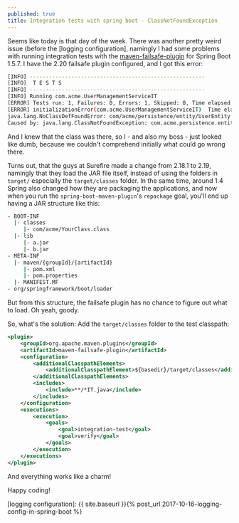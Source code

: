 ```yaml
---
published: true
title: Integration tests with spring boot - ClassNotFoundException
---
```

Seems like today is that day of the week. There was another pretty weird issue (before the [logging configuration], namingly I had some problems with running integration tests with the [maven-failsafe-plugin] for Spring Boot 1.5.7. I have the 2.20 failsafe plugin configured, and I got this error: 

```bash
[INFO] -------------------------------------------------------
[INFO]  T E S T S
[INFO] -------------------------------------------------------
[INFO] Running com.acme.UserManagementServiceIT
[ERROR] Tests run: 1, Failures: 0, Errors: 1, Skipped: 0, Time elapsed: 0.376 s <<< FAILURE! - in com.acme.UserManagementServiceIT
[ERROR] initializationError(com.acme.UserManagementServiceIT)  Time elapsed: 0.008 s  <<< ERROR!
java.lang.NoClassDefFoundError: com/acme/persistence/entity/UserEntity
Caused by: java.lang.ClassNotFoundException: com.acme.persistence.entity.UserEntity
```

And I knew that the class was there, so I - and also my boss - just looked like dumb, because we couldn't comprehend initially what could go wrong there.

Turns out, that the guys at Surefire made a change from 2.18.1 to 2.19, namingly that they load the JAR file itself, instead of using the folders in `target/` especially the `target/classes` folder. In the same time, around 1.4 Spring also changed how they are packaging the applications, and now when you run the `spring-boot-maven-plugin`'s `repackage` goal, you'll end up having a JAR structure like this: 

```bash
- BOOT-INF
  |- classes
     |- com/acme/YourClass.class  
  |- lib
     |- a.jar
     |- b.jar
- META-INF
  |- maven/{groupId}/{artifactId}
  	 |- pom.xml
     |- pom.properties
  |- MANIFEST.MF
- org/springframework/boot/loader
```

But from this structure, the failsafe plugin has no chance to figure out what to load. Oh yeah, goody. 

So, what's the solution: Add the `target/classes` folder to the test classpath: 

```xml
<plugin>
    <groupId>org.apache.maven.plugins</groupId>
    <artifactId>maven-failsafe-plugin</artifactId>
    <configuration>
        <additionalClasspathElements>
            <additionalClasspathElement>${basedir}/target/classes</additionalClasspathElement>
        </additionalClasspathElements>
        <includes>
            <include>**/*IT.java</include>
        </includes>
    </configuration>
    <executions>
        <execution>
            <goals>
                <goal>integration-test</goal>
                <goal>verify</goal>
            </goals>
        </execution>
    </executions>
</plugin>
```

And everything works like a charm!

Happy coding!

[maven-failsafe-plugin]: http://maven.apache.org/surefire/maven-failsafe-plugin/
[logging configuration]: {{ site.baseurl }}{% post_url 2017-10-16-logging-config-in-spring-boot %}
